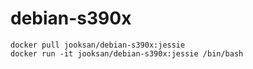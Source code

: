 # debian-s390x

```
docker pull jooksan/debian-s390x:jessie
docker run -it jooksan/debian-s390x:jessie /bin/bash
```
